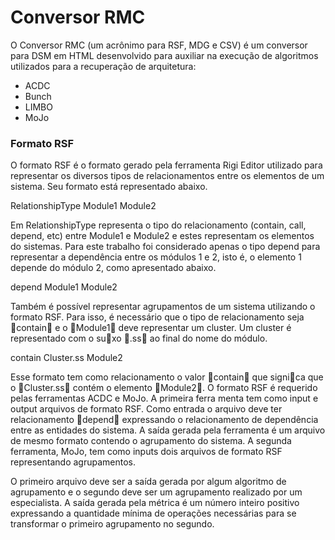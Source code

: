 # Conversor RMC

O Conversor RMC (um acrônimo para RSF, MDG e CSV) é um conversor para DSM em HTML desenvolvido para auxiliar na execução de algoritmos utilizados para a recuperação de arquitetura:
* ACDC
* Bunch
* LIMBO
* MoJo

### Formato RSF

O formato RSF é o formato gerado pela ferramenta Rigi Editor utilizado para representar os diversos tipos de relacionamentos entre os elementos de um sistema. Seu formato está representado abaixo.

RelationshipType Module1 Module2

Em RelationshipType representa o tipo do relacionamento (contain, call, depend, etc) entre Module1 e Module2 e estes representam os elementos do sistemas. Para este trabalho foi considerado apenas o tipo depend para representar a dependência entre os módulos 1 e 2, isto é, o elemento 1 depende do módulo 2, como apresentado abaixo.

depend Module1 Module2

Também é possível representar agrupamentos de um sistema utilizando o formato RSF. Para isso, é necessário que o tipo de relacionamento seja contain e o Module1 deve representar um cluster. Um cluster é representado com o suxo .ss ao final do nome do módulo.

contain Cluster.ss Module2

Esse formato tem como relacionamento o valor contain que signica que o Cluster.ss contém o elemento Module2. O formato RSF é requerido pelas ferramentas ACDC e MoJo. A primeira ferra menta tem como input e output arquivos de formato RSF. Como entrada o arquivo deve ter relacionamento depend expressando o relacionamento de dependência entre as entidades do sistema. A saída gerada pela ferramenta é um arquivo de mesmo formato contendo o agrupamento do sistema. A segunda ferramenta, MoJo, tem como inputs dois arquivos de formato RSF representando agrupamentos.

O primeiro arquivo deve ser a saída gerada por algum algoritmo de agrupamento e o segundo deve ser um agrupamento realizado por um especialista. A saída gerada pela métrica é um número inteiro positivo expressando a quantidade mínima de operações necessárias para se transformar o primeiro agrupamento no segundo.
